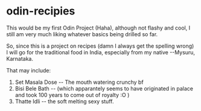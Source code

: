 # odin-recipies

This would be my first Odin Project (Haha), although not flashy and cool,
I still am very much liking whatever basics being drilled so far.

So, since this is a project on recipes (damn I always get the spelling wrong)
I will go for the traditional food in India, especially from my native 
--Mysuru, Karnataka.

That may include:

1. Set Masala Dose
     -- The mouth watering crunchy bf 
3. Bisi Bele Bath
     -- (which apparantely seems to have originated in palace and 
took 100 years to come out of royalty :O )
4. Thatte Idli
     -- the soft melting sexy stuff.
